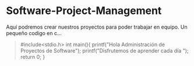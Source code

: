 # Software-Project-Management

Aquí podremos crear nuestros proyectos para poder trabajar en equipo.
Un pequeño codigo en c...

>#include<stdio.h>
>int main(){
>  printf("Hola Administración de Proyectos de Software");
>  printf("Disfrutemos de aprender cada día ");
>return 0;
>}

